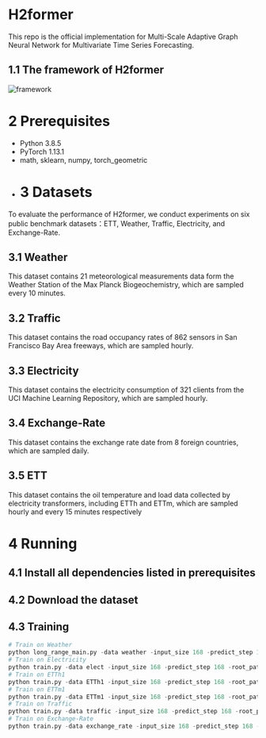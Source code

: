 # H2former
This repo is the official implementation for Multi-Scale Adaptive Graph Neural Network for Multivariate Time Series Forecasting.

## 1.1 The framework of H2former
![framework]([https://github.com/shangzongjiang/H2former/fig/main.png](https://github.com/shangzongjiang/H2former/blob/main/fig/main.png))
# 2 Prerequisites

* Python 3.8.5
* PyTorch 1.13.1
* math, sklearn, numpy, torch_geometric
* # 3 Datasets
To evaluate the performance of H2former, we conduct experiments on six public benchmark datasets：ETT, Weather, Traffic, Electricity, and Exchange-Rate.
## 3.1 Weather
This dataset contains 21 meteorological measurements data form the Weather Station of the Max Planck Biogeochemistry, which are sampled every 10 minutes.
## 3.2 Traffic
This dataset contains the road occupancy rates of 862 sensors in San Francisco Bay Area freeways, which are sampled hourly.
## 3.3 Electricity
This dataset contains the electricity consumption of 321 clients from the UCI Machine Learning Repository, which are sampled hourly.
## 3.4 Exchange-Rate
This dataset contains the exchange rate date from 8 foreign countries, which are sampled daily.
## 3.5 ETT
This dataset contains the oil temperature and load data collected by electricity transformers, including ETTh and ETTm, which are sampled hourly and every 15 minutes respectively
# 4 Running
## 4.1 Install all dependencies listed in prerequisites

## 4.2 Download the dataset

## 4.3 Training
```python
# Train on Weather
python long_range_main.py -data weather -input_size 168 -predict_step 168 -root_path ./data/ETT/ -data_path weather.csv -CSCM Conv_Construct
# Train on Electricity
python train.py -data elect -input_size 168 -predict_step 168 -root_path ./data/Electricity/ -data_path electricity.csv -CSCM Conv_Construct
# Train on ETTh1
python train.py -data ETTh1 -input_size 168 -predict_step 168 -root_path ./data/ETT/ -data_path ETTh1.csv -CSCM Conv_Construct
# Train on ETTm1
python train.py -data ETTm1 -input_size 168 -predict_step 168 -root_path ./data/ETT/ -data_path ETTm1.csv -CSCM Conv_Construct
# Train on Traffic
python train.py -data traffic -input_size 168 -predict_step 168 -root_path ./data/Traffic/ -data_path traffic.csv -CSCM Conv_Construct
# Train on Exchange-Rate
python train.py -data exchange_rate -input_size 168 -predict_step 168 -root_path ./data/exchange/ -data_path exchange_rate.csv -CSCM Conv_Construct
```
